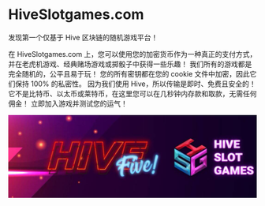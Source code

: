 # HiveSlotgames.com

发现第一个仅基于 Hive 区块链的随机游戏平台！

在 HiveSlotgames.com 上，您可以使用您的加密货币作为一种真正的支付方式，并在老虎机游戏、经典赌场游戏或掷骰子中获得一些乐趣！
我们所有的游戏都是完全随机的，公平且易于玩！ 您的所有密钥都在您的 cookie 文件中加密，因此它们保持 100% 的私密性。
因为我们使用 Hive，所以传输是即时、免费且安全的！ 它不是比特币、以太币或莱特币，在这里您可以在几秒钟内存款和取款，无需任何佣金！
立即加入游戏并测试您的运气！

![1080x360](1080x360.jpg)
